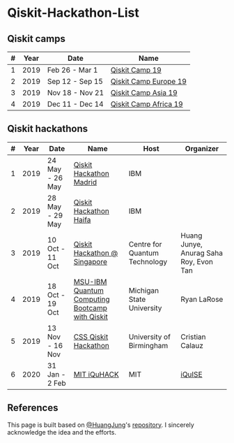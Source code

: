 # Qiskit-Hackathon-List

## Qiskit camps

| # | Year | Date            | Name            |
|---|------|-----------------|-----------------|
| 1 | 2019 | Feb 26 - Mar 1  | [Qiskit Camp 19](https://github.com/HuangJunye/Qiskit-Hackathon-Guide/blob/master/Past%20Qiskit%20Hackathons/Qiskit%20Camps/Qiskit%20Camp%2019.md) |
| 2 | 2019 | Sep 12 - Sep 15 | [Qiskit Camp Europe 19](https://github.com/HuangJunye/Qiskit-Hackathon-Guide/blob/master/Past%20Qiskit%20Hackathons/Qiskit%20Camps/Qiskit%20Camp%20Europe%2019.md) |
| 3 | 2019 | Nov 18 - Nov 21 | [Qiskit Camp Asia 19](https://github.com/HuangJunye/Qiskit-Hackathon-Guide/blob/master/Past%20Qiskit%20Hackathons/Qiskit%20Camps/Qiskit%20Camp%20Asia%2019.md) |
| 4 | 2019 | Dec 11 - Dec 14 | [Qiskit Camp Africa 19](https://github.com/HuangJunye/Qiskit-Hackathon-Guide/blob/master/Past%20Qiskit%20Hackathons/Qiskit%20Camps/Qiskit%20Camp%20Africa%2019.md) |

## Qiskit hackathons

| # | Year | Date            | Name                                           | Host                          | Organizer                              |
|---|------|-----------------|-----------------|-----------------|-----------------|
| 1 | 2019 | 24 May - 26 May | [Qiskit Hackathon Madrid](https://github.com/HuangJunye/Qiskit-Hackathon-Guide/blob/master/Past%20Qiskit%20Hackathons/Qiskit%20Hackathons/Qiskit%20Hackathon%20Madrid.md)                        | IBM                           |                                        |
| 2 | 2019 | 28 May - 29 May | [Qiskit Hackathon Haifa](https://github.com/HuangJunye/Qiskit-Hackathon-Guide/blob/master/Past%20Qiskit%20Hackathons/Qiskit%20Hackathons/Qiskit%20Hackathon%20Haifa.md)                         | IBM                           |                                        |
| 3 | 2019 | 10 Oct - 11 Oct | [Qiskit Hackathon @ Singapore](https://github.com/HuangJunye/Qiskit-Hackathon-Guide/blob/master/Past%20Qiskit%20Hackathons/Qiskit%20Hackathons/Qiskit%20Hackathon%20%40%20Singapore.md)                   | Centre for Quantum Technology | Huang Junye, Anurag Saha Roy, Evon Tan |
| 4 | 2019 | 18 Oct - 19 Oct | [MSU-IBM Quantum Computing Bootcamp with Qiskit](https://github.com/HuangJunye/Qiskit-Hackathon-Guide/blob/master/Past%20Qiskit%20Hackathons/Qiskit%20Hackathons/MSU-IBM%20Quantum%20Computing%20Bootcamp%20with%20Qiskit.md) | Michigan State University     | Ryan LaRose                            |
| 5 | 2019 | 13 Nov - 16 Nov | [CSS Qiskit Hackathon](https://github.com/HuangJunye/Qiskit-Hackathon-Guide/blob/master/Past%20Qiskit%20Hackathons/Qiskit%20Hackathons/CSS%20Qiskit%20Hackathon.md)                           | University of Birmingham      | Cristian Calauz                        |
| 6 | 2020 | 31 Jan - 2 Feb | [MIT iQuHACK](https://github.com/HuangJunye/Qiskit-Hackathon-Guide/blob/master/Past%20Qiskit%20Hackathons/Qiskit%20Hackathons/iQuHACK%202020.md) | MIT | [iQuISE](https://www.iquise.mit.edu/leadership/)

## References
This page is built based on [@HuangJung](https://github.com/HuangJunye)'s [repository](https://github.com/HuangJunye/Qiskit-Hackathon-Guide/blob/master/Past%20Qiskit%20Hackathons/Past%20Qiskit%20Hackathons.md). I sincerely acknowledge the idea and the efforts.
